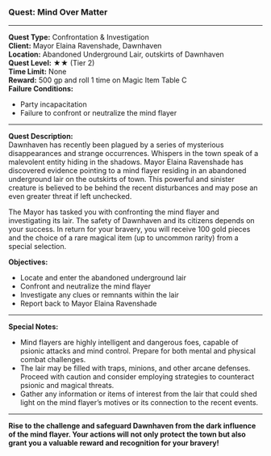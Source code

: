 ### Quest: **Mind Over Matter**

---

**Quest Type:** Confrontation & Investigation  
**Client:** Mayor Elaina Ravenshade, Dawnhaven  
**Location:** Abandoned Underground Lair, outskirts of Dawnhaven  
**Quest Level:** ★★ (Tier 2)  
**Time Limit:** None  
**Reward:** 500 gp and roll 1 time on Magic Item Table C   
**Failure Conditions:**  
- Party incapacitation  
- Failure to confront or neutralize the mind flayer

---

**Quest Description:**  
Dawnhaven has recently been plagued by a series of mysterious disappearances and strange occurrences. Whispers in the town speak of a malevolent entity hiding in the shadows. Mayor Elaina Ravenshade has discovered evidence pointing to a mind flayer residing in an abandoned underground lair on the outskirts of town. This powerful and sinister creature is believed to be behind the recent disturbances and may pose an even greater threat if left unchecked.

The Mayor has tasked you with confronting the mind flayer and investigating its lair. The safety of Dawnhaven and its citizens depends on your success. In return for your bravery, you will receive 100 gold pieces and the choice of a rare magical item (up to uncommon rarity) from a special selection.

**Objectives:**  
- Locate and enter the abandoned underground lair  
- Confront and neutralize the mind flayer  
- Investigate any clues or remnants within the lair  
- Report back to Mayor Elaina Ravenshade

---

**Special Notes:**  
- Mind flayers are highly intelligent and dangerous foes, capable of psionic attacks and mind control. Prepare for both mental and physical combat challenges.  
- The lair may be filled with traps, minions, and other arcane defenses. Proceed with caution and consider employing strategies to counteract psionic and magical threats.  
- Gather any information or items of interest from the lair that could shed light on the mind flayer’s motives or its connection to the recent events.

---

**Rise to the challenge and safeguard Dawnhaven from the dark influence of the mind flayer. Your actions will not only protect the town but also grant you a valuable reward and recognition for your bravery!**